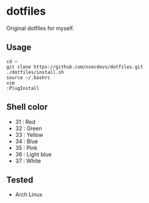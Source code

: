 # dotfiles

Original dotfiles for myself.

## Usage

```
cd ~
git clone https://github.com/nsecdevs/dotfiles.git
./dotfiles/install.sh
source ~/.bashrc
vim
:PlugInstall
```

## Shell color

- 31 : Red
- 32 : Green
- 33 : Yellow
- 34 : Blue
- 35 : Pink
- 36 : Light blue
- 37 : White

## Tested

- Arch Linux

